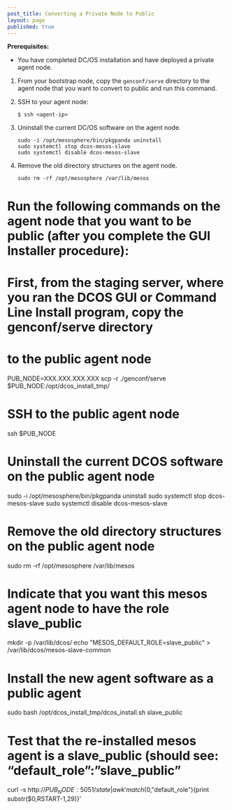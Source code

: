 ```yaml
---
post_title: Converting a Private Node to Public  
layout: page
published: true
---
```



**Prerequisites:**

- You have completed DC/OS installation and have deployed a private agent node. 

1.  From your bootstrap node, copy the `genconf/serve` directory to the agent node that you want to convert to public and run this command.

1.  SSH to your agent node: 

        $ ssh <agent-ip>
        
1.  Uninstall the current DC/OS software on the agent node.

        sudo -i /opt/mesosphere/bin/pkgpanda uninstall
        sudo systemctl stop dcos-mesos-slave
        sudo systemctl disable dcos-mesos-slave
        
1.  Remove the old directory structures on the agent node.
          
        sudo rm -rf /opt/mesosphere /var/lib/mesos


  # Run the following commands on the agent node that you want to be public (after you complete the GUI Installer procedure):
  # First, from the staging server, where you ran the DCOS GUI or Command Line Install program, copy the genconf/serve directory 
  # to the public agent node
  PUB_NODE=XXX.XXX.XXX.XXX
  scp -r ./genconf/serve $PUB_NODE:/opt/dcos_install_tmp/
  # SSH to the public agent node
  ssh $PUB_NODE
  # Uninstall the current DCOS software on the public agent node
  sudo -i /opt/mesosphere/bin/pkgpanda uninstall
  sudo systemctl stop dcos-mesos-slave
  sudo systemctl disable dcos-mesos-slave
  # Remove the old directory structures on the public agent node
  sudo rm -rf /opt/mesosphere /var/lib/mesos
  # Indicate that you want this mesos agent node to have the role slave_public
  mkdir -p /var/lib/dcos/
  echo "MESOS_DEFAULT_ROLE=slave_public" > /var/lib/dcos/mesos-slave-common
  # Install the new agent software as a public agent
  sudo bash /opt/dcos_install_tmp/dcos_install.sh slave_public
  # Test that the re-installed mesos agent is a slave_public (should see: “default_role”:”slave_public”
  curl -s http://$PUB_NODE:5051/state | awk 'match($0,"default_role"){print substr($0,RSTART-1,29)}’ 